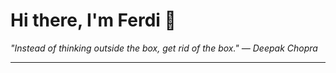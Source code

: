 <h1>Hi there, I'm Ferdi 👋</h1>

<p><em>
  "Instead of thinking outside the box, get rid of the box." — Deepak Chopra
</em></p>

---
